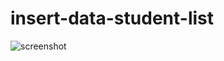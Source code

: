# insert-data-student-list
![screenshot](https://user-images.githubusercontent.com/43465830/102650009-c58d2f80-419c-11eb-8b57-78394a76b637.png)

